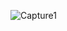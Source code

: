 ![Capture1](https://user-images.githubusercontent.com/49989753/193451425-ff66bd69-f107-4c6c-bb62-23a46ea0d09a.PNG)
